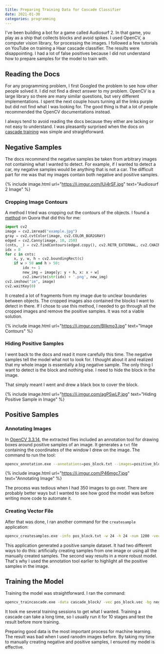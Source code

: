 ```yaml
---
title: Preparing Training Data for Cascade Classifier
date: 2021-01-30
categories: programming
---
```


I've been building a bot for a game called Audiosurf 2. In that game, you play as a ship that collects blocks and avoid spikes. I used OpenCV, a computer vision library, for processing the images. I followed a few tutorials on YouTube on training a Haar cascade classifier. The results were disappointing. I had a lot of false positives because I did not understand how to prepare samples for the model to train with.

<!--more-->

## Reading the Docs

For any programming problem, I first Googled the problem to see how other people solved it. I did not find a direct answer to my problem. OpenCV is a large library so there are many similar questions, but very different implementations. I spent the next couple hours turning all the links purple but did not find what I was looking for. The good thing is that a lot of people recommended the OpenCV documentations instead.

I always tend to avoid reading the docs because they either are lacking or not easy to understand. I was pleasantly surprised when the docs on [cascade training](https://docs.opencv.org/3.4/dc/d88/tutorial_traincascade.html) was simple and straightforward.

## Negative Samples

The docs recommend the negative samples be taken from arbitrary images not containing what I wanted to detect. For example, if I wanted to detect a car, my negative samples would be anything that is not a car. The difficult part for me was that my images contain both negative and positive samples.

{% include image.html url="https://i.imgur.com/lUi4rSF.jpg" text="Audiosurf 2 Image" %}

### Cropping Image Contours

A method I tried was cropping out the contours of the objects. I found a [method](https://www.quora.com/How-can-I-detect-an-object-from-static-image-and-crop-it-from-the-image-using-openCV) on Quora that did this for me:

```py
import cv2  
image = cv2.imread("example.jpg") 
gray = cv2.cvtColor(image, cv2.COLOR_BGR2GRAY) 
edged = cv2.Canny(image, 10, 250) 
(cnts, _) = cv2.findContours(edged.copy(), cv2.RETR_EXTERNAL, cv2.CHAIN_APPROX_SIMPLE) 
idx = 0 
for c in cnts: 
    x, y, w, h = cv2.boundingRect(c) 
    if w > 50 and h > 50: 
        idx += 1 
        new_img = image[y: y + h, x: x + w] 
        cv2.imwrite(str(idx) + '.png', new_img) 
cv2.imshow("im", image) 
cv2.waitKey(0) 
```

It created a lot of fragments from my image due to unclear boundaries between objects. The cropped images also contained the blocks I want to detect in there. If I chose to use this method, I needed to go through all the cropped images and remove the positive samples. It was not a viable solution.

{% include image.html url="https://i.imgur.com/Bllkmo3.jpg" text="Image Contours" %}

### Hiding Positive Samples

I went back to the docs and read it more carefully this time. The negative samples tell the model what not to look for. I thought about it and realized that my whole image is essentially a big negative sample. The only thing I want to detect is the block and nothing else. I need to hide the block in the image.

That simply meant I went and drew a black box to cover the block.

{% include image.html url="https://i.imgur.com/agPSwLP.jpg" text="Hiding Positive Sample in Image" %}

## Positive Samples

### Annotating Images

In [OpenCV 3.3.14](https://sourceforge.net/projects/opencvlibrary/files/3.4.13/), the extracted files included an annotation tool for drawing boxes around positive samples of an image. It generates a `txt` file containing the coordinates of the window I drew on the image. The command to run the tool:

```sh
opencv_annotation.exe --annotations=pos_block.txt --images=positive_block/
```

{% include image.html url="https://i.imgur.com/P46mgc7.jpg" text="Annotating Image" %}

The process was tedious when I had 350 images to go over. There are probably better ways but I wanted to see how good the model was before writing more code to automate it.

### Creating Vector File

After that was done, I ran another command for the `createsample` application:

```sh
opencv_createsamples.exe -info pos_block.txt -w 24 -h 24 -num 1200 -vec pos_block.vec
```

This application generated a positive sample dataset. It had two different ways to do this: artificially creating samples from one image or using all the manually created samples. The second way results in a more robust model. That's why I used the annotation tool earlier to highlight all the positive samples in the image.

## Training the Model

Training the model was straightforward. I ran the command:

```sh
opencv_traincascade.exe -data cascade_block/ -vec pos_block.vec -bg neg_block.txt -numPos 900 -numNeg 350 -numStages 25 -w 24 -h 24 -precalcValBufSize 2048 -precalcIdxBufSize 2048
```

It took me several training sessions to get what I wanted. Training a cascade can take a long time, so I usually run it for 10 stages and test the result before more training.

Preparing good data is the most important process for machine learning. The result was bad when I used ranodm images before. By taking my time to manually creating negative and positive samples, I ensured my model is effective.